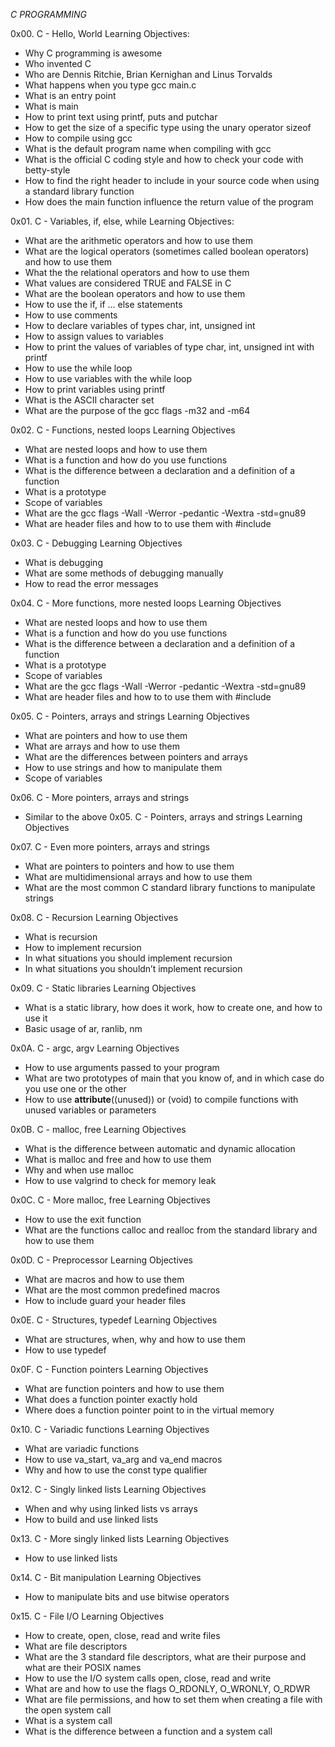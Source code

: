 *C PROGRAMMING*

0x00. C - Hello, World
	Learning Objectives:
- Why C programming is awesome
- Who invented C
- Who are Dennis Ritchie, Brian Kernighan and Linus Torvalds
- What happens when you type gcc main.c
- What is an entry point
- What is main
- How to print text using printf, puts and putchar
- How to get the size of a specific type using the unary operator sizeof
- How to compile using gcc
- What is the default program name when compiling with gcc
- What is the official C coding style and how to check your code with betty-style
- How to find the right header to include in your source code when using a standard library function
- How does the main function influence the return value of the program

0x01. C - Variables, if, else, while
	Learning Objectives:
- What are the arithmetic operators and how to use them
- What are the logical operators (sometimes called boolean operators) and how to use them
- What the the relational operators and how to use them
- What values are considered TRUE and FALSE in C
- What are the boolean operators and how to use them
- How to use the if, if ... else statements
- How to use comments
- How to declare variables of types char, int, unsigned int
- How to assign values to variables
- How to print the values of variables of type char, int, unsigned int with printf
- How to use the while loop
- How to use variables with the while loop
- How to print variables using printf
- What is the ASCII character set
- What are the purpose of the gcc flags -m32 and -m64

0x02. C - Functions, nested loops
	Learning Objectives
- What are nested loops and how to use them
- What is a function and how do you use functions
- What is the difference between a declaration and a definition of a function
- What is a prototype
- Scope of variables
- What are the gcc flags -Wall -Werror -pedantic -Wextra -std=gnu89
- What are header files and how to to use them with #include

0x03. C - Debugging
	 Learning Objectives
- What is debugging
- What are some methods of debugging manually
- How to read the error messages

0x04. C - More functions, more nested loops
	Learning Objectives
- What are nested loops and how to use them
- What is a function and how do you use functions
- What is the difference between a declaration and a definition of a function
- What is a prototype
- Scope of variables
- What are the gcc flags -Wall -Werror -pedantic -Wextra -std=gnu89
- What are header files and how to to use them with #include

0x05. C - Pointers, arrays and strings
	Learning Objectives
- What are pointers and how to use them
- What are arrays and how to use them
- What are the differences between pointers and arrays
- How to use strings and how to manipulate them
- Scope of variables

0x06. C - More pointers, arrays and strings
- Similar to the above 0x05. C - Pointers, arrays and strings Learning Objectives

0x07. C - Even more pointers, arrays and strings
- What are pointers to pointers and how to use them
- What are multidimensional arrays and how to use them
- What are the most common C standard library functions to manipulate strings

0x08. C - Recursion
	Learning Objectives
- What is recursion
- How to implement recursion
- In what situations you should implement recursion
- In what situations you shouldn’t implement recursion

0x09. C - Static libraries
	Learning Objectives
- What is a static library, how does it work, how to create one, and how to use it
- Basic usage of ar, ranlib, nm

0x0A. C - argc, argv
	 Learning Objectives
- How to use arguments passed to your program
- What are two prototypes of main that you know of, and in which case do you use one or the other
- How to use __attribute__((unused)) or (void) to compile functions with unused variables or parameters

0x0B. C - malloc, free
	Learning Objectives
- What is the difference between automatic and dynamic allocation
- What is malloc and free and how to use them
- Why and when use malloc
- How to use valgrind to check for memory leak

0x0C. C - More malloc, free
	Learning Objectives
- How to use the exit function
- What are the functions calloc and realloc from the standard library and how to use them

0x0D. C - Preprocessor
	Learning Objectives
- What are macros and how to use them
- What are the most common predefined macros
- How to include guard your header files

0x0E. C - Structures, typedef
	Learning Objectives
- What are structures, when, why and how to use them
- How to use typedef

0x0F. C - Function pointers
	Learning Objectives
- What are function pointers and how to use them
- What does a function pointer exactly hold
- Where does a function pointer point to in the virtual memory

0x10. C - Variadic functions
	Learning Objectives
- What are variadic functions
- How to use va_start, va_arg and va_end macros
- Why and how to use the const type qualifier

0x12. C - Singly linked lists
	Learning Objectives
- When and why using linked lists vs arrays
- How to build and use linked lists

0x13. C - More singly linked lists
	Learning Objectives
- How to use linked lists

0x14. C - Bit manipulation
	Learning Objectives
- How to manipulate bits and use bitwise operators

0x15. C - File I/O
	Learning Objectives
- How to create, open, close, read and write files
- What are file descriptors
- What are the 3 standard file descriptors, what are their purpose and what are their POSIX names
- How to use the I/O system calls open, close, read and write
- What are and how to use the flags O_RDONLY, O_WRONLY, O_RDWR
- What are file permissions, and how to set them when creating a file with the open system call
- What is a system call
- What is the difference between a function and a system call


